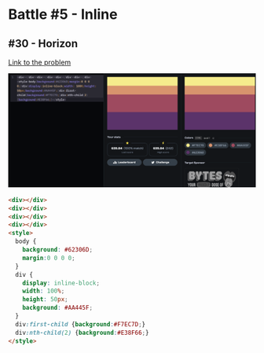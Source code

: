 # Battle #5 - Inline

## #30 - Horizon

[Link to the problem](https://cssbattle.dev/play/30)

![result](../../Images/Battle%205/30-Horizon.png)

```html
<div></div>
<div></div>
<div></div>
<div></div>
<style>
  body {
    background: #62306D;
    margin:0 0 0 0;
  }
  div {
    display: inline-block;
    width: 100%;
    height: 50px;
    background: #AA445F;
  }
  div:first-child {background:#F7EC7D;}
  div:nth-child(2) {background:#E38F66;}
</style>
```
